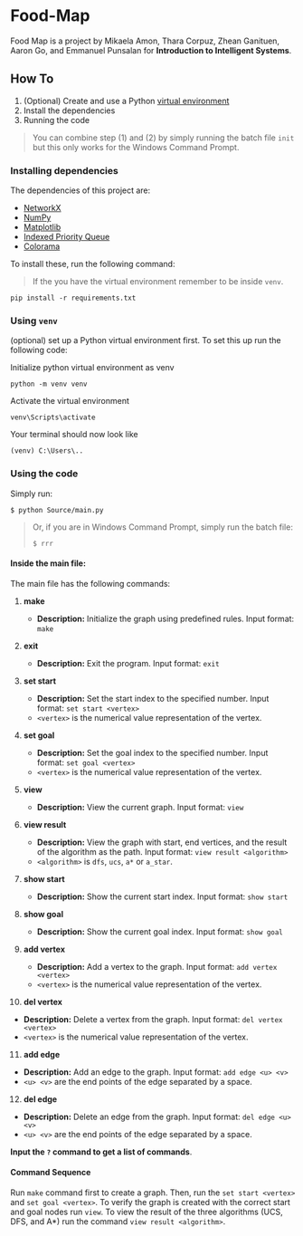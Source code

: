# Food-Map

Food Map is a project by Mikaela Amon, Thara Corpuz, Zhean Ganituen, Aaron Go, and Emmanuel Punsalan for **Introduction to Intelligent Systems**. 

## How To

1. (Optional) Create and use a Python [virtual environment](https://docs.python.org/3/library/venv.html)
2. Install the dependencies
3. Running the code

> You can combine step (1) and (2) by simply running the batch file `init` but this only works for the Windows Command Prompt.

### Installing dependencies

The dependencies of this project are:

* [NetworkX](https://networkx.org/)
* [NumPy](https://numpy.org/)
* [Matplotlib](https://matplotlib.org/)
* [Indexed Priority Queue](https://github.com/gabrielbazan/indexed_priority_queue)
* [Colorama](https://pypi.org/project/colorama/)

To install these, run the following command:

> If the you have the virtual environment remember to be inside `venv`.

```
pip install -r requirements.txt
```

### Using `venv`
(optional) set up a Python virtual environment first. To set this up run the following code:

Initialize python virtual environment as venv

```
python -m venv venv
```

Activate the virtual environment

```
venv\Scripts\activate
```

Your terminal should now look like

```
(venv) C:\Users\..
```

### Using the code

Simply run:

```
$ python Source/main.py
```

> Or, if you are in Windows Command Prompt, simply run the batch file: 
> ```
> $ rrr
> ```

#### Inside the main file:

The main file has the following commands: 

1. **make**
   - **Description:** Initialize the graph using predefined rules. Input format: `make`

2. **exit**
   - **Description:** Exit the program. Input format: `exit`

3. **set start**
   - **Description:** Set the start index to the specified number. Input format: `set start <vertex>`
   - `<vertex>` is the numerical value representation of the vertex.

4. **set goal**
   - **Description:** Set the goal index to the specified number. Input format: `set goal <vertex>`
   - `<vertex>` is the numerical value representation of the vertex.
  
5. **view**
   - **Description:** View the current graph. Input format: `view`

6. **view result**
   - **Description:** View the graph with start, end vertices, and the result of the algorithm as the path. Input format: `view result <algorithm>`
   - `<algorithm>` is `dfs`, `ucs`, `a*` or `a_star`.

7. **show start**
   - **Description:** Show the current start index. Input format: `show start`

8. **show goal**
   - **Description:** Show the current goal index. Input format: `show goal`

9. **add vertex**
   - **Description:** Add a vertex to the graph. Input format: `add vertex <vertex>`
   - `<vertex>` is the numerical value representation of the vertex.

10. **del vertex**
   - **Description:** Delete a vertex from the graph. Input format: `del vertex <vertex>`
   - `<vertex>` is the numerical value representation of the vertex.

11. **add edge**
   - **Description:** Add an edge to the graph. Input format: `add edge <u> <v>`
   - `<u> <v>` are the end points of the edge separated by a space.
  
12. **del edge**
   - **Description:** Delete an edge from the graph. Input format: `del edge <u> <v>`
   - `<u> <v>` are the end points of the edge separated by a space.

**Input the `?` command to get a list of commands**.

#### Command Sequence

Run `make` command first to create a graph.
Then, run the `set start <vertex>` and `set goal <vertex>`.
To verify the graph is created with the correct start and goal nodes run `view`.
To view the result of the three algorithms (UCS, DFS, and A*) run the command `view result <algorithm>`.